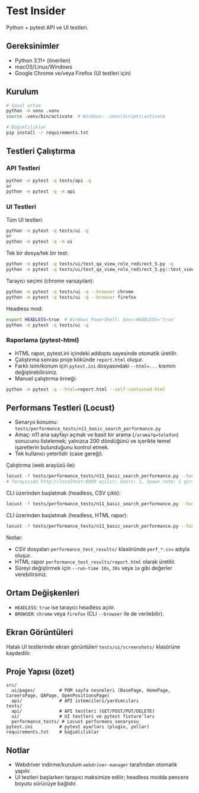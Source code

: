 # Test Insider

Python + pytest API ve UI testleri.

## Gereksinimler
- Python 3.11+ (önerilen)
- macOS/Linux/Windows
- Google Chrome ve/veya Firefox (UI testleri için)

## Kurulum
```bash
# Sanal ortam
python -m venv .venv
source .venv/bin/activate  # Windows: .venv\Scripts\activate

# Bağımlılıklar
pip install -r requirements.txt
```

## Testleri Çalıştırma
### API Testleri
```bash
python -m pytest -q tests/api -q
or
python -m pytest -q -m api
```

### UI Testleri
Tüm UI testleri:
```bash
python -m pytest -q tests/ui -q
or 
python -m pytest -q -m ui
```
Tek bir dosya/tek bir test:
```bash
python -m pytest -q tests/ui/test_qa_view_role_redirect_5.py -q
python -m pytest -q tests/ui/test_qa_view_role_redirect_5.py::test_view_role_opens_lever -q
```
Tarayıcı seçimi (chrome varsayılan):
```bash
python -m pytest -q tests/ui -q --browser chrome
python -m pytest -q tests/ui -q --browser firefox
```
Headless mod:
```bash
export HEADLESS=true  # Windows PowerShell: $env:HEADLESS='true'
python -m pytest -q tests/ui -q
```

### Raporlama (pytest-html)
- HTML rapor, pytest.ini içindeki addopts sayesinde otomatik üretilir.
- Çalıştırma sonrası proje kökünde `report.html` oluşur.
- Farklı isim/konum için `pytest.ini` dosyasındaki `--html=...` kısmını değiştirebilirsiniz.
- Manuel çalıştırma örneği:
```bash
python -m pytest -q --html=report.html --self-contained-html
```

## Performans Testleri (Locust)
- Senaryo konumu: `tests/performance_tests/n11_basic_search_performance.py`
- Amaç: n11 ana sayfayı açmak ve basit bir arama (`/arama?q=telefon`) sonucunu listelemek; yalnızca 200 döndüğünü ve içerikte temel işaretlerin bulunduğunu kontrol etmek.
- Tek kullanıcı yeterlidir (case gereği).

Çalıştırma (web arayüzü ile):
```bash
locust -f tests/performance_tests/n11_basic_search_performance.py --host https://www.n11.com
# Tarayıcıda http://localhost:8089 açılır; Users: 1, Spawn rate: 1 girip Start'a basın.
```
CLI üzerinden başlatmak (headless, CSV çıktı):
```bash
locust -f tests/performance_tests/n11_basic_search_performance.py --host https://www.n11.com -u 1 -r 1 --run-time 15s --headless --csv=performance_test_results/perf
```
CLI üzerinden başlatmak (headless, HTML rapor):
```bash
locust -f tests/performance_tests/n11_basic_search_performance.py --host https://www.n11.com -u 1 -r 1 --run-time 15s --headless --html performance_test_results/report.html
```
Notlar:
- CSV dosyaları `performance_test_results/` klasöründe `perf_*.csv` adıyla oluşur.
- HTML rapor `performance_test_results/report.html` olarak üretilir.
- Süreyi değiştirmek için `--run-time 10s`, `30s` veya `1m` gibi değerler verebilirsiniz.

## Ortam Değişkenleri
- `HEADLESS`: `true` ise tarayıcı headless açılır.
- `BROWSER`: `chrome` veya `firefox` (CLI `--browser` ile de verilebilir).


## Ekran Görüntüleri
Hatalı UI testlerinde ekran görüntüleri `tests/ui/screenshots/` klasörüne kaydedilir.

## Proje Yapısı (özet)
```
src/
  ui/pages/         # POM sayfa nesneleri (BasePage, HomePage, CareersPage, QAPage, OpenPositionsPage)
  api/              # API istemcileri/yardımcıları
tests/
  api/              # API testleri (GET/POST/PUT/DELETE)
  ui/               # UI testleri ve pytest fixture’ları
  performance_tests/ # Locust performans senaryosu
pytest.ini          # pytest ayarları (plugin, yollar)
requirements.txt    # bağımlılıklar
```

## Notlar
- Webdriver indirme/kurulum `webdriver-manager` tarafından otomatik yapılır.
- UI testleri başlarken tarayıcı maksimize edilir; headless modda pencere boyutu sürücüye bağlıdır.
